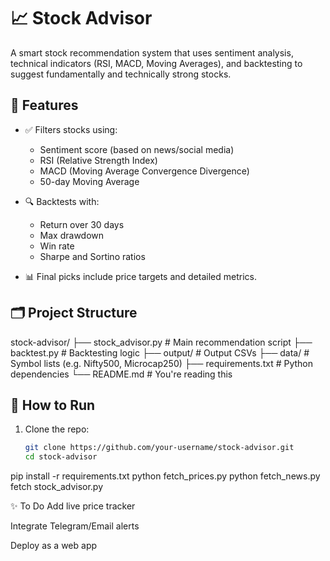 # 📈 Stock Advisor

A smart stock recommendation system that uses sentiment analysis, technical indicators (RSI, MACD, Moving Averages), and backtesting to suggest fundamentally and technically strong stocks.

## 🔧 Features

- ✅ Filters stocks using:
  - Sentiment score (based on news/social media)
  - RSI (Relative Strength Index)
  - MACD (Moving Average Convergence Divergence)
  - 50-day Moving Average

- 🔍 Backtests with:
  - Return over 30 days
  - Max drawdown
  - Win rate
  - Sharpe and Sortino ratios

- 📊 Final picks include price targets and detailed metrics.

## 🗂️ Project Structure

stock-advisor/
├── stock_advisor.py # Main recommendation script
├── backtest.py # Backtesting logic
├── output/ # Output CSVs
├── data/ # Symbol lists (e.g. Nifty500, Microcap250)
├── requirements.txt # Python dependencies
└── README.md # You're reading this



## 🚀 How to Run

1. Clone the repo:
   ```bash
   git clone https://github.com/your-username/stock-advisor.git
   cd stock-advisor
pip install -r requirements.txt
python fetch_prices.py
python fetch_news.py
fetch stock_advisor.py

✨ To Do
 Add live price tracker

 Integrate Telegram/Email alerts

 Deploy as a web app
